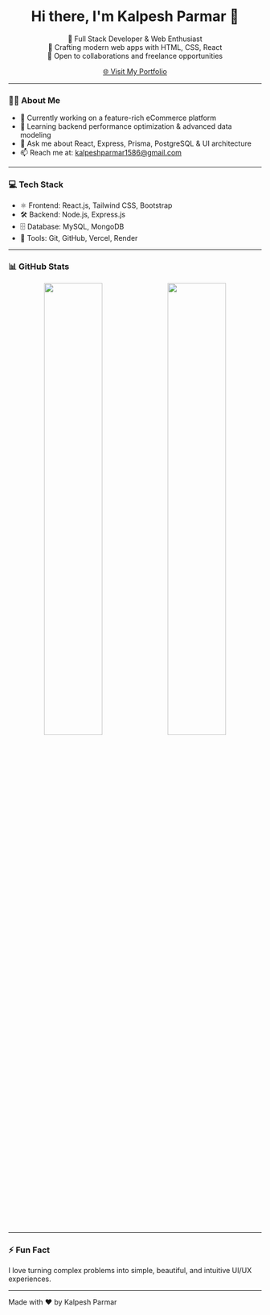 <h1 align="center">Hi there, I'm Kalpesh Parmar 👋</h1>

<p align="center">
  🚀 Full Stack Developer & Web Enthusiast <br/>
  🔧 Crafting modern web apps with HTML, CSS, React <br/>
  💼 Open to collaborations and freelance opportunities
</p>

<p align="center">
  <a href="https://kalpeshparmar.me/" target="_blank">
    🌐 Visit My Portfolio
  </a>
</p>

---

### 🧑‍💻 About Me

- 🔭 Currently working on a feature-rich eCommerce platform  
- 🧠 Learning backend performance optimization & advanced data modeling  
- 💬 Ask me about React, Express, Prisma, PostgreSQL & UI architecture  
- 📫 Reach me at: kalpeshparmar1586@gmail.com

---

### 💻 Tech Stack

- ⚛️ Frontend: React.js, Tailwind CSS, Bootstrap  
- 🛠 Backend: Node.js, Express.js
- 🗄 Database: MySQL, MongoDB  
- 🧰 Tools: Git, GitHub, Vercel, Render

---

### 📊 GitHub Stats

<p align="center">
  <img src="https://github-readme-stats.vercel.app/api?username=parmarkalpesh&show_icons=true&theme=react&hide_border=true" width="48%" />
  <img src="https://github-readme-streak-stats.herokuapp.com/?user=parmarkalpesh&theme=react&hide_border=true" width="48%" />
</p>

---

### ⚡ Fun Fact

I love turning complex problems into simple, beautiful, and intuitive UI/UX experiences.

---

Made with ❤️ by Kalpesh Parmar
